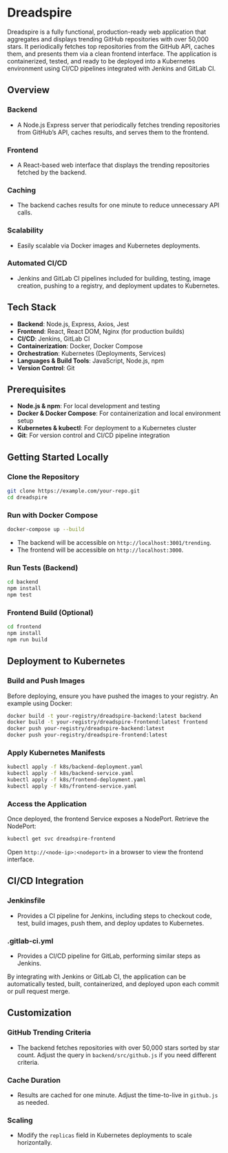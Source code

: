 # Dreadspire

Dreadspire is a fully functional, production-ready web application that aggregates and displays trending GitHub repositories with over 50,000 stars. It periodically fetches top repositories from the GitHub API, caches them, and presents them via a clean frontend interface. The application is containerized, tested, and ready to be deployed into a Kubernetes environment using CI/CD pipelines integrated with Jenkins and GitLab CI.

## Overview

### Backend
- A Node.js Express server that periodically fetches trending repositories from GitHub’s API, caches results, and serves them to the frontend.

### Frontend
- A React-based web interface that displays the trending repositories fetched by the backend.

### Caching
- The backend caches results for one minute to reduce unnecessary API calls.

### Scalability
- Easily scalable via Docker images and Kubernetes deployments.

### Automated CI/CD
- Jenkins and GitLab CI pipelines included for building, testing, image creation, pushing to a registry, and deployment updates to Kubernetes.

## Tech Stack
- **Backend**: Node.js, Express, Axios, Jest
- **Frontend**: React, React DOM, Nginx (for production builds)
- **CI/CD**: Jenkins, GitLab CI
- **Containerization**: Docker, Docker Compose
- **Orchestration**: Kubernetes (Deployments, Services)
- **Languages & Build Tools**: JavaScript, Node.js, npm
- **Version Control**: Git

## Prerequisites
- **Node.js & npm**: For local development and testing
- **Docker & Docker Compose**: For containerization and local environment setup
- **Kubernetes & kubectl**: For deployment to a Kubernetes cluster
- **Git**: For version control and CI/CD pipeline integration

## Getting Started Locally

### Clone the Repository
```bash
git clone https://example.com/your-repo.git
cd dreadspire
```

### Run with Docker Compose
```bash
docker-compose up --build
```
- The backend will be accessible on `http://localhost:3001/trending`.
- The frontend will be accessible on `http://localhost:3000`.

### Run Tests (Backend)
```bash
cd backend
npm install
npm test
```

### Frontend Build (Optional)
```bash
cd frontend
npm install
npm run build
```

## Deployment to Kubernetes

### Build and Push Images
Before deploying, ensure you have pushed the images to your registry. An example using Docker:

```bash
docker build -t your-registry/dreadspire-backend:latest backend
docker build -t your-registry/dreadspire-frontend:latest frontend
docker push your-registry/dreadspire-backend:latest
docker push your-registry/dreadspire-frontend:latest
```

### Apply Kubernetes Manifests
```bash
kubectl apply -f k8s/backend-deployment.yaml
kubectl apply -f k8s/backend-service.yaml
kubectl apply -f k8s/frontend-deployment.yaml
kubectl apply -f k8s/frontend-service.yaml
```

### Access the Application
Once deployed, the frontend Service exposes a NodePort. Retrieve the NodePort:
```bash
kubectl get svc dreadspire-frontend
```
Open `http://<node-ip>:<nodeport>` in a browser to view the frontend interface.

## CI/CD Integration

### Jenkinsfile
- Provides a CI pipeline for Jenkins, including steps to checkout code, test, build images, push them, and deploy updates to Kubernetes.

### .gitlab-ci.yml
- Provides a CI/CD pipeline for GitLab, performing similar steps as Jenkins.

By integrating with Jenkins or GitLab CI, the application can be automatically tested, built, containerized, and deployed upon each commit or pull request merge.

## Customization

### GitHub Trending Criteria
- The backend fetches repositories with over 50,000 stars sorted by star count. Adjust the query in `backend/src/github.js` if you need different criteria.

### Cache Duration
- Results are cached for one minute. Adjust the time-to-live in `github.js` as needed.

### Scaling
- Modify the `replicas` field in Kubernetes deployments to scale horizontally.

